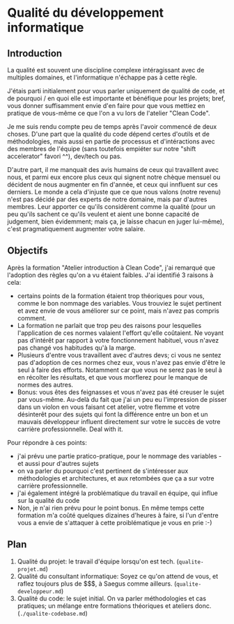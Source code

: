 # Qualité du développement informatique
## Introduction
La qualité est souvent une discipline complexe intéragissant avec de multiples domaines, et l'informatique n'échappe pas à cette règle.

J'étais parti initialement pour vous parler uniquement de qualité de code, et de pourquoi / en quoi elle est importante et bénéfique pour les projets; bref, vous donner suffisamment envie d'en faire pour que vous mettiez en pratique de vous-même ce que l'on a vu lors de l'atelier "Clean Code".

Je me suis rendu compte peu de temps après l'avoir commencé de deux choses. D'une part que la qualité du code dépend certes d'outils et de méthodologies, mais aussi en partie de processus et d'intéractions avec des membres de l'équipe (sans toutefois empiéter sur notre "shift accelerator" favori ^^), dev/tech ou pas.

D'autre part, il me manquait des avis humains de ceux qui travaillent avec nous, et parmi eux encore plus ceux qui signent notre chèque mensuel ou décident de nous augmenter en fin d'année, et ceux qui innfluent sur ces derniers. Le monde a cela d'injuste que ce que nous valons (notre revenu) n'est pas décidé par des experts de notre domaine, mais par d'autres membres. Leur apporter ce qu'ils considèrent comme la qualité (pour un peu qu'ils sachent ce qu'ils veulent et aient une bonne capacité de judgement, bien évidemment; mais ça, je laisse chacun en juger lui-même), c'est pragmatiquement augmenter votre salaire.

## Objectifs
Après la formation "Atelier introduction à Clean Code", j'ai remarqué que l'adoption des règles qu'on a vu étaient faibles. J'ai identifié 3 raisons à cela:
- certains points de la formation étaient trop théoriques pour vous, comme le bon nommage des variables. Vous trouviez le sujet pertinent et avez envie de vous améliorer sur ce point, mais n'avez pas compris comment.
- La formation ne parlait que trop peu des raisons pour lesquelles l'application de ces normes valaient l'effort qu'elle coûtaient. Ne voyant pas d'intérêt par rapport à votre fonctionnement habituel, vous n'avez pas changé vos habitudes qu'à la marge.
- Plusieurs d'entre vous travaillent avec d'autres devs; ci vous ne sentez pas d'adoption de ces normes chez eux, vous n'avez pas envie d'être le seul à faire des efforts. Notamment car que vous ne serez pas le seul à en récolter les résultats, et que vous morflerez pour le manque de normes des autres.
- Bonus: vous êtes des feignasses et vous n'avez pas été creuser le sujet par vous-même. Au-delà du fait que j'ai un peu eu l'impression de pisser dans un violon en vous faisant cet atelier, votre flemme et votre désinterêt pour des sujets qui font la différence entre un bon et un mauvais développeur influent directement sur votre le succès de votre carrière professionnelle. Deal with it.

Pour répondre à ces points:
- j'ai prévu une partie pratico-pratique, pour le nommage des variables - et aussi pour d'autres sujets
- on va parler du pourquoi c'est pertinent de s'intéresser aux méthodologies et architectures, et aux retombées que ça a sur votre carrière professionnelle.
- j'ai également intégré la problématique du travail en équipe, qui influe sur la qualité du code
- Non, je n'ai rien prévu pour le point bonus. En même temps cette formation m'a coûté quelques dizaines d'heures à faire, si l'un d'entre vous a envie de s'attaquer à cette proiblématique je vous en prie :-)

## Plan
1. Qualité du projet: le travail d'équipe lorsqu'on est tech. (`qualite-projet.md`)
2. Qualité du consultant informatique: Soyez ce qu'on attend de vous, et raflez toujours plus de $$$, à Saegus comme ailleurs. (`qualite-developpeur.md`)
3. Qualité du code: le sujet initial. On va parler méthodologies et cas pratiques; un mélange entre formations théoriques et ateliers donc. (`./qualite-codebase.md`)

